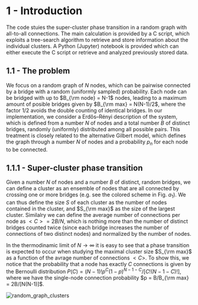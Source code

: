 # 1 - Introduction

The code stuies the super-cluster phase transition in a random graph with all-to-all connections. The main calculation is provided by a C script, which exploits a tree-search algorithm to retrieve and store information about the individual clusters. A Python (Jupyter) notebook is provided which can either execute the C script or retrieve and analyzed previously stored data.

## 1.1 - The problem

We focus on a random graph of $N$ nodes, which can be pairwise connected by a bridge with a random (uniformly sampled) probability. Each node can be bridged with up to $B_{\rm node} = N-1$ nodes, leading to a maximum amount of posible bridges given by $B_{\rm max} = N(N-1)/2$, where the factor $1/2$ avoids the double counting of identical bridges. In our implementation, we consider a Erdős–Rényi description of the system, which is defined from a number $N$ of nodes and a total number $B$ of distinct bridges, randomly (uniformly) distributed among all possible pairs. This treatment is closely related to the alternative Gilbert model, which defines the graph through a number $N$ of nodes and a probability $p_n$ for each node to be connected.

## 1.1.1 - Super-cluster phase transition
Given a number $N$ of nodes and a number $B$ of distinct, random bridges, we can define a cluster as an ensemble of nodes that are all connected by crossing one or more bridges (e.g. see the colored scheme in Fig. $a_1$). We can thus define the size $S$ of each cluster as the number of nodes contained in the cluster, and $S_{\rm max}$ as the size of the largest cluster. Similalry we can define the average number of connections per node as $<C>=2B/N$, which is nothing more than the number of distinct bridges counted twice (since each bridge increases the number of connections of two distinct nodes) and normalized by the number of nodes.

In the thermodinamic limit of $N\to \infty$ it is easy to see that a phase transition is expected to occur when studying the maximal cluster size $S_{\rm max}$ as a function of the avrage number of connections $<C>$. To show this, we notice that the probability that a node has exactly $C$ connections is given by the Bernoulli distribution $P(C) = (N-1)! p^C (1-p)^{N-1-C} / [C!(N-1-C)!]$, where we have the single-node connection probability $p = B/B_{\rm max} = 2B/[N(N-1)]$.




![random_graph_clusters](https://github.com/user-attachments/assets/d94fa873-b5e0-4257-9151-e8485bea0b25)

